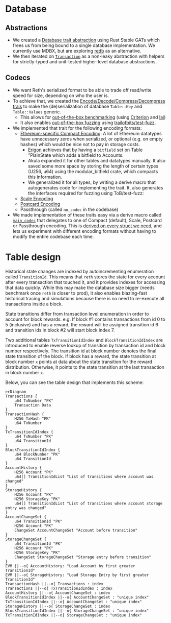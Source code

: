 # Database

## Abstractions

* We created a [Database trait abstraction](https://github.com/paradigmxyz/reth/blob/0d9b9a392d4196793736522f3fc2ac804991b45d/crates/interfaces/src/db/mod.rs) using Rust Stable GATs which frees us from being bound to a single database implementation. We currently use MDBX, but are exploring [redb](https://github.com/cberner/redb) as an alternative.
* We then iterated on [`Transaction`](https://github.com/paradigmxyz/reth/blob/0d9b9a392d4196793736522f3fc2ac804991b45d/crates/stages/src/db.rs#L14-L19) as a non-leaky abstraction with helpers for strictly-typed and unit-tested higher-level database abstractions.

## Codecs

* We want Reth's serialized format to be able to trade off read/write speed for size, depending on who the user is.
* To achieve that, we created the [Encode/Decode/Compress/Decompress trais](https://github.com/paradigmxyz/reth/blob/0d9b9a392d4196793736522f3fc2ac804991b45d/crates/interfaces/src/db/table.rs#L9-L36) to make the (de)serialization of database `Table::Key` and `Table::Values` generic.
    * This allows for [out-of-the-box benchmarking](https://github.com/paradigmxyz/reth/blob/0d9b9a392d4196793736522f3fc2ac804991b45d/crates/db/benches/encoding_iai.rs#L5) (using [Criterion](https://github.com/bheisler/criterion.rs) and [Iai](https://github.com/bheisler/iai))
    * It also enables [out-of-the-box fuzzing](https://github.com/paradigmxyz/reth/blob/0d9b9a392d4196793736522f3fc2ac804991b45d/crates/interfaces/src/db/codecs/fuzz/mod.rs) using [trailofbits/test-fuzz](https://github.com/trailofbits/test-fuzz).
* We implemented that trait for the following encoding formats:
    * [Ethereum-specific Compact Encoding](https://github.com/paradigmxyz/reth/blob/0d9b9a392d4196793736522f3fc2ac804991b45d/crates/codecs/derive/src/compact/mod.rs): A lot of Ethereum datatypes have unnecessary zeros when serialized, or optional (e.g. on empty hashes) which would be nice not to pay in storage costs. 
        * [Erigon](https://github.com/ledgerwatch/erigon/blob/12ee33a492f5d240458822d052820d9998653a63/docs/programmers_guide/db_walkthrough.MD) achieves that by having a `bitfield` set on  Table "PlainState which adds a bitfield to Accounts.
        * Akula expanded it for other tables and datatypes manually. It also saved some more space by storing the length of certain types (U256, u64) using the modular_bitfield crate, which compacts this information.
        * We generalized it for all types, by writing a derive macro that autogenerates code for implementing the trait. It, also generates the interfaces required for fuzzing using ToB/test-fuzz:
    * [Scale Encoding](https://github.com/paritytech/parity-scale-codec)
    * [Postcard Encoding](https://github.com/jamesmunns/postcard)
    * Passthrough (called `no_codec` in the codebase)
* We made implementation of these traits easy via a derive macro called [`main_codec`](https://github.com/paradigmxyz/reth/blob/0d9b9a392d4196793736522f3fc2ac804991b45d/crates/codecs/derive/src/lib.rs#L15) that delegates to one of Compact (default), Scale, Postcard or Passthrough encoding. This is [derived on every struct we need](https://github.com/search?q=repo%3Aparadigmxyz%2Freth%20%22%23%5Bmain_codec%5D%22&type=code), and lets us experiment with different encoding formats without having to modify the entire codebase each time.



# Table design

Historical state changes are indexed by autoincrementing enumeration called `TransitionId`. This means that `reth` stores the state for every account after every transaction that touched it, and it provides indexes for accessing that data quickly. While this may make the database size bigger (needs benchmark once `reth` is closer to prod), it also enables blazing-fast historical tracing and simulations because there is no need to re-execute all transactions inside a block.

State transitions differ from transaction level enumeration in order to account for block rewards.
e.g. If block #1 contains transactions from id 0 to 5 (inclusive) and has a reward, the reward will be assigned transition id 6 and transition ids in block #2 will start block index 7.

Two additional tables `TxTransitionIdIndex` and `BlockTransitionIdIndex` are introduced to enable reverse lookup of transition by transaction id and block number respectively. The transition id at block number denotes the final state transition of the block. If block has a reward, the state transition at block number `x` points at data about the state transition for the reward distribution. Otherwise, it points to the state transition at the last transaction in block number `x`.

Below, you can see the table design that implements this scheme:

```mermaid
erDiagram
Transactions {
    u64 TxNumber "PK"
    Transaction Data
}
TransactionHash {
    H256 TxHash "PK"
    u64 TxNumber
}
TxTransitionIdIndex {
    u64 TxNumber "PK"
    u64 TransitionId 
}
BlockTransitionIdIndex {
    u64 BlockNumber "PK"
    u64 TransitionId
}
AccountHistory {
    H256 Account "PK"
    u64[] TransitionIdList "List of transitions where account was changed"
}
StorageHistory {
    H256 Account "PK"
    H256 StorageKey "PK"
    u64[] TransitionIdList "List of transitions where account storage entry was changed"
}
AccountChangeSet {
    u64 TransitionId "PK"
    H256 Account "PK"
    ChangeSet AccountChangeSet "Account before transition"
}
StorageChangeSet {
    u64 TransitionId "PK"
    H256 Account "PK"
    H256 StorageKey "PK"
    ChangeSet StorageChangeSet "Storage entry before transition"
}
EVM ||--o{ AccountHistory: "Load Account by first greater TransitionId"
EVM ||--o{ StorageHistory: "Load Storage Entry by first greater TransitionId"
TransactionHash ||--o{ Transactions : index
Transactions ||--o{ TxTransitionIdIndex : index
AccountHistory ||--o{ AccountChangeSet : index
BlockTransitionIdIndex ||--o{ AccountChangeSet : "unique index"
TxTransitionIdIndex ||--o{ AccountChangeSet : "unique index"
StorageHistory ||--o{ StorageChangeSet : index
BlockTransitionIdIndex ||--o{ StorageChangeSet : "unique index"
TxTransitionIdIndex ||--o{ StorageChangeSet : "unique index"

```
